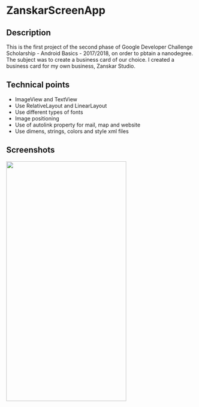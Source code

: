 # ZanskarScreenApp

## Description
This is the first project of the second phase of Google Developer Challenge Scholarship - Android Basics - 2017/2018, on order to pbtain a nanodegree. The subject was to create a business card of our choice. I created a business card for my own business, Zanskar Studio.

## Technical points
<ul>
  <li>ImageView and TextView</li>
  <li>Use RelativeLayout and LinearLayout</li> 
  <li>Use different types of fonts</li>
  <li>Image positioning</li>
  <li>Use of autolink property for mail, map and website</li>
  <li>Use dimens, strings, colors and style xml files</li>
</ul>

## Screenshots
<img src="/images/Screenshot_1.jpg" width="320" height="640">
